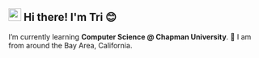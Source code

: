 ## <img src="https://raw.githubusercontent.com/MartinHeinz/MartinHeinz/master/wave.gif" width="25" height="25"/> Hi there! I'm Tri 😊

<script src="https://cdn.lordicon.com/lordicon.js"></script>
<lord-icon
    src="https://cdn.lordicon.com/hrjifpbq.json"
    trigger="hover"
    style="width:250px;height:250px">
</lord-icon> I’m currently learning **Computer Science @ Chapman University**.
📍 I am from around the Bay Area, California.

